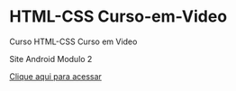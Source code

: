 # HTML-CSS Curso-em-Video
 Curso HTML-CSS Curso em Video

Site Android Modulo 2

[Clique aqui para acessar](https://vitormelo0511.github.io/HTML-CSS-Curso-em-Video/Modulo2/Projeto/index.html)


